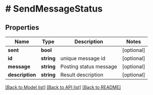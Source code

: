 # # SendMessageStatus

## Properties

Name | Type | Description | Notes
------------ | ------------- | ------------- | -------------
**sent** | **bool** |  | [optional]
**id** | **string** | unique message id | [optional]
**message** | **string** | Posting status message | [optional]
**description** | **string** | Result description | [optional]

[[Back to Model list]](../../README.md#models) [[Back to API list]](../../README.md#endpoints) [[Back to README]](../../README.md)
